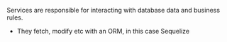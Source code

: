 Services are responsible for interacting with database data and business rules.
- They fetch, modify etc with an ORM, in this case Sequelize